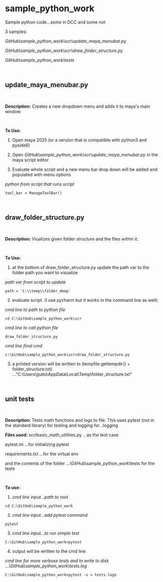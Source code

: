 # sample_python_work
Sample python code...some in DCC and some not
 
3 samples:
 
_GitHub\sample_python_work\scr\update_maya_menubar.py_

_GitHub\sample_python_work\scr\draw_folder_structure.py_

_GitHub\sample_python_work\tests_

<br/>

## update_maya_menubar.py

<br/>

**Description:**
Creates a new dropdown menu and adds it to maya's main window 

<br/>

**To Use:**
1. Open maya 2025 (or a version that is compatible with python3 and pyside6)

2. Open _GitHub\sample_python_work\scr\update_maya_menubar.py_ in the maya script editor

3. Evaluate whole script and a new menu bar drop down will be added and populated with menu options

_python from script that runs script_
```
tool_bar = ManageToolBar() 
```
<br/>

## draw_folder_structure.py

<br/>

**Description:**
Viualizes given folder structure and the files within it. 

<br/>

**To Use:**
1. at the bottom of draw_folder_structure.py update the path var to the folder path you want to visualize

_path var from script to update_
```
path = 'C:\\temp\\folder_deep'
```

2. evaluate script.
(I use pycharm but it works in the command line as well)

_cmd line to path to python file_
```
cd C:\GitHub\sample_python_work\scr
```

_cmd line to call python file_
```
draw_folder_structure.py
```

_cmd line final cmd_
```
c:\GitHub\sample_python_work\scr>draw_folder_structure.py
```

3. a printed version will be written to (tempfile.gettempdir() + folder_structure.txt) ..."C:\Users\jpato\AppData\Local\Temp\folder_structure.txt"

<br/>

## unit tests

<br/>

**Description:**
Tests math functions and logs to file. This uses pytest (not in the standard library) for testing and logging for...logging 

**Files used:**
scr/basic_math_utilities.py ...as the test case 

pytest.ini ...for initializing pytest

requirements.txt ...for the virtual env

and the contents of the folder ...\GitHub\sample_python_work\tests for the tests 

<br/>

**To use:**
1. _cmd line input...path to root_
```
cd C:\GitHub\sample_python_work
```

2. _cmd line input...add pytest command_
```
pytest
```

3. _cmd line input...to run simple test_
```
C:\GitHub\sample_python_work>pytest
```

4. output will be written to the cmd line 

_cmd line for more verbose tests and to write to disk ...\GitHub\sample_python_work\tests.log_
```
C:\GitHub\sample_python_work>pytest -v > tests.logs
```
